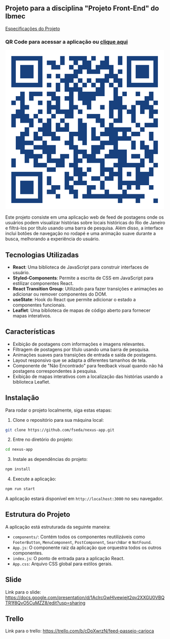 ## Projeto para a disciplina "Projeto Front-End" do Ibmec

[Especificações do Projeto](https://github.com/fseda/Nexus)

### QR Code para acessar a aplicação ou [clique aqui](https://nexus-app.up.railway.app/)

![QR Code do deploy da aplicação](public/assets/nexus-app-qrcode.png)

Este projeto consiste em uma aplicação web de feed de postagens onde os usuários podem visualizar histórias sobre locais históricas do Rio de Janeiro e filtrá-los por título usando uma barra de pesquisa. Além disso, a interface inclui botões de navegação no rodapé e uma animação suave durante a busca, melhorando a experiência do usuário.

## Tecnologias Utilizadas

- **React**: Uma biblioteca de JavaScript para construir interfaces de usuário.
- **Styled-Components**: Permite a escrita de CSS em JavaScript para estilizar componentes React.
- **React Transition Group**: Utilizado para fazer transições e animações ao adicionar ou remover componentes do DOM.
- **useState**:  Hook do React que permite adicionar o estado a componentes funcionais.
- **Leaflet**: Uma biblioteca de mapas de código aberto para fornecer mapas interativos.

## Características

- Exibição de postagens com informações e imagens relevantes.
- Filtragem de postagens por título usando uma barra de pesquisa.
- Animações suaves para transições de entrada e saída de postagens.
- Layout responsivo que se adapta a diferentes tamanhos de tela.
- Componente de "Não Encontrado" para feedback visual quando não há postagens correspondentes à pesquisa.
- Exibição de mapas interativos com a localização das histórias usando a biblioteca Leaflet.


## Instalação

Para rodar o projeto localmente, siga estas etapas:

1. Clone o repositório para sua máquina local:

```sh
git clone https://github.com/fseda/nexus-app.git
```

2. Entre no diretório do projeto:

```sh
cd nexus-app
```

3. Instale as dependências do projeto:

```sh
npm install
```

4. Execute a aplicação:

```sh
npm run start
```

A aplicação estará disponível em `http://localhost:3000` no seu navegador.

## Estrutura do Projeto

A aplicação está estruturada da seguinte maneira:

- `components/`: Contém todos os componentes reutilizáveis como `FooterButton`, `MenuComponent`, `PostComponent`, `SearchBar` e `NotFound`.
- `App.js`: O componente raiz da aplicação que orquestra todos os outros componentes.
- `index.js`: O ponto de entrada para a aplicação React.
- `App.css`: Arquivo CSS global para estilos gerais.

## Slide
Link para o slide: https://docs.google.com/presentation/d/1AclrcGwHlvewiejt2qv2XXGU0VBQTR1f8QvO5CuMZZ8/edit?usp=sharing

## Trello
Link para o trello: https://trello.com/b/cDoXwrzN/feed-passeio-carioca
